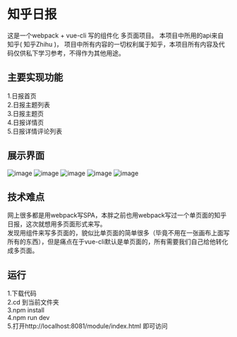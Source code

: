 知乎日报 
====
这是一个webpack + vue-cli 写的组件化 多页面项目。
本项目中所用的api来自知乎( 知乎Zhihu )， 项目中所有内容的一切权利属于知乎，本项目所有内容及代码仅供私下学习参考，不得作为其他用途。

主要实现功能
-------  
1.日报首页<br/>
2.日报主题列表<br/>
3.日报主题页<br/>
4.日报详情页<br/>
5.日报详情评论列表<br/>

展示界面
-------  
![image](https://github.com/lvpangpang/zhihu/blob/master/static/a%20(1).png)
![image](https://github.com/lvpangpang/zhihu/blob/master/static/a%20(2).png)
![image](https://github.com/lvpangpang/zhihu/blob/master/static/a%20(3).png)
![image](https://github.com/lvpangpang/zhihu/blob/master/static/a%20(4).png)
![image](https://github.com/lvpangpang/zhihu/blob/master/static/a%20(5).png)

技术难点
-------  
网上很多都是用webpack写SPA，本胖之前也用webpack写过一个单页面的知乎日报，这次就想用多页面形式来写。<br/>
发现用组件来写多页面的，貌似比单页面的简单很多（毕竟不用在一张画布上面写所有的东西），但是痛点在于vue-cli默认是单页面的，所有需要我们自己给他转化成多页面。

运行
-------
1.下载代码<br/>
2.cd 到当前文件夹<br/>
3.npm install<br/>
4.npm run dev<br/>
5.打开http://localhost:8081/module/index.html 即可访问<br/>






